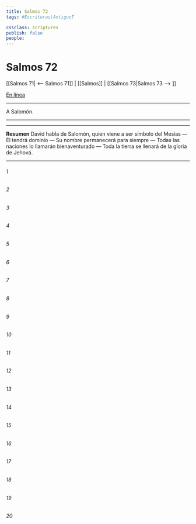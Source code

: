 ```yaml
---
title: Salmos 72
tags: #Escrituras\AntiguoT

cssclass: scriptures
publish: false
people:
---
```


# Salmos 72
[[Salmos 71| <-- Salmos 71]] | [[Salmos]] | [[Salmos 73|Salmos 73 --> ]]

[En línea](https://churchofjesuschrist.org/study/scriptures/ot/ps/72?lang=spa)

---
A Salomón.

---

---
__Resumen__
David habla de Salomón, quien viene a ser símbolo del Mesías — Él tendrá dominio — Su nombre permanecerá para siempre — Todas las naciones lo llamarán bienaventurado — Toda la tierra se llenará de la gloria de Jehová.

---
###### 1 


###### 2 


###### 3 


###### 4 


###### 5 


###### 6 


###### 7 


###### 8 


###### 9 


###### 10 


###### 11 


###### 12 


###### 13 


###### 14 


###### 15 


###### 16 


###### 17 


###### 18 


###### 19 


###### 20 


